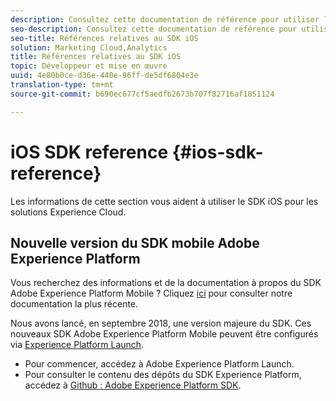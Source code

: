 ```yaml
---
description: Consultez cette documentation de référence pour utiliser le SDK iOS avec les solutions Experience Cloud.
seo-description: Consultez cette documentation de référence pour utiliser le SDK iOS avec les solutions Experience Cloud.
seo-title: Références relatives au SDK iOS
solution: Marketing Cloud,Analytics
title: Références relatives au SDK iOS
topic: Développeur et mise en œuvre
uuid: 4e80b0ce-d36e-440e-96ff-de5df6804e3e
translation-type: tm+mt
source-git-commit: b690ec677cf5aedfb2673b707f82716af1851124

---
```



# iOS SDK reference {#ios-sdk-reference}

Les informations de cette section vous aident à utiliser le SDK iOS pour les solutions Experience Cloud.

## Nouvelle version du SDK mobile Adobe Experience Platform

Vous recherchez des informations et de la documentation à propos du SDK Adobe Experience Platform Mobile ? Cliquez [ici](https://aep-sdks.gitbook.io/docs/) pour consulter notre documentation la plus récente.

Nous avons lancé, en septembre 2018, une version majeure du SDK. Ces nouveaux SDK Adobe Experience Platform Mobile peuvent être configurés via [Experience Platform Launch](https://www.adobe.com/experience-platform/launch.html).

* Pour commencer, accédez à Adobe Experience Platform Launch.
* Pour consulter le contenu des dépôts du SDK Experience Platform, accédez à [Github : Adobe Experience Platform SDK](https://github.com/Adobe-Marketing-Cloud/acp-sdks).
